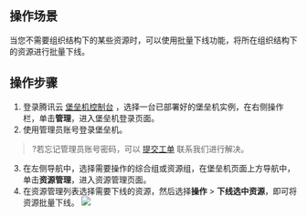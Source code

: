## 操作场景

当您不需要组织结构下的某些资源时，可以使用批量下线功能，将所在组织结构下的资源进行批量下线。

## 操作步骤
1. 登录腾讯云 [堡垒机控制台](https://console.cloud.tencent.com/cds/dasb) ，选择一台已部署好的堡垒机实例，在右侧操作栏，单击**管理**，进入堡垒机登录页面。 
2. 使用管理员账号登录堡垒机。 
>?若忘记管理员账号密码，可以 [提交工单](https://console.cloud.tencent.com/workorder/category?level1_id=517&level2_id=727&source=0&data_title=%E5%85%B6%E4%BB%96%E8%85%BE%E8%AE%AF%E4%BA%91%E4%BA%A7%E5%93%81&level3_id=729&radio_title=%E6%95%85%E9%9A%9C%E6%8E%92%E6%9F%A5&queue=15&scene_code=17784&step=2) 联系我们进行解决。 
3. 在左侧导航中，选择需要操作的综合组或资源组，在堡垒机页面上方导航中，单击**资源管理**，进入资源管理页面。
4. 在资源管理列表选择需要下线的资源，然后选择**操作** > **下线选中资源**，即可将资源批量下线。
![](https://main.qcloudimg.com/raw/553899b9f767d6274c04900c67069463.png)

